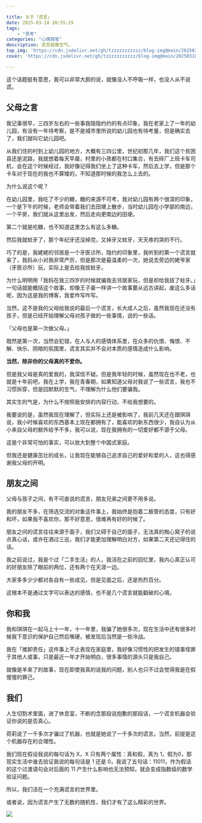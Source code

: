 ```yaml
---

title: 关于「谎言」
date: 2025-03-18 10:55:29
tags:
    - "思考"
categories: "心情随笔"
description: 谎言就像空气。
top_img: 'https://cdn.jsdelivr.net/gh/tzzzzzzzzzzz/blog-img@main/20250318105756892.png'
cover: 'https://cdn.jsdelivr.net/gh/tzzzzzzzzzzz/blog-img@main/20250318105756892.png'

---
```

这个话题挺有意思，我可以非常大胆的说，就像没人不呼吸一样，也没人从不说谎。

## 父母之言

我记事很早，三四岁左右的一些事我隐隐约约的有点印象，我在老家上了一年的幼儿园，有没有一年待考察，是不是城市里所说的幼儿园也有待考量，但是确实去了，我们就叫它幼儿园吧。

从我们住的村到上幼儿园的地方，大概有三四公里，世纪初那几年，我们这个贫困县还是泥路，我就想着每天早晨，村里的小孩都在村口集合，有去砖厂上班卡车司机，会在这个时候经过，我好像记得我们坐上了这种卡车，然后去上学，但是那个卡车对于现在的我也不算矮的，不知道那时候的我怎么上去的。

为什么说这个呢？

在幼儿园里，我吃了不少的糖，糖的来源不可考，我对幼儿园有两个很深的印象，一个是下午的时候，老师会带着我们去田埂上散步，当时幼儿园在小学部的南边，一个平房，我们就从这里出发，然后走向更南边的田埂。

第二个就是吃糖，也不知道这里怎么有这么多糖。

然后我就蛀牙了，那个年纪牙还没掉完，又掉牙又蛀牙，天天疼的哭的不行。

巧了的是，我姥姥的邻居是一个牙医诊所，隐约的印象里，我听到的第一个谎言就来了，我妈从小对我非常严厉，但是那次是最温柔的一次，她说去旁边的姥爷家（牙医诊所）玩，实际上是去给我拔蛀牙。

为什么明明用「我妈在我三四岁的时候就骗我去邻居家玩，但是却给我拔了蛀牙。」一句话就能概括这个故事，却像王子豪一样讲一个故事要从远古讲起，废这么多话呢，因为这是我的博客，我爱咋写咋写。

当然，这不是我的父母给我说的最后一个谎言，长大成人之后，虽然我现在还没有孩子，但是已经开始理解父母对孩子做的一些事情，说的一些话。

「父母也是第一次做父母。」

既然是第一次，当然会犯错，在人与人的感情体系里，在众多的仇恨、悔恨、不解、快乐、阴暗的氛围里，谎言其实并不会对本质的感情造成什么影响。

**当然，除非你的父母真的不爱你。**

但是我父母是真的爱我的，我深信不疑。但是我年轻的时候，虽然现在也不老，也就是十年前吧，我在上学，我在青春期，如果知道父母对我说了一些谎言，我也不习惯拆穿，但是回默默的生气，不理解为什么他们要骗我。

其实生的气是，为什么不按照我安排的内容行动，不给我想要的。

我要说的是，虽然我现在理解了，但实际上还是被影响了，我前几天还在跟琪琪说，我小时候喜欢的东西基本上现在都拥有了，能喜欢的新东西很少，我自认为从小来自父母的额外给予不多，我可以说，现在我拥有的一切爱好都不源于父母。

这是个非常可怕的事实，可以放大到整个中国式家庭。

但我还是健康茁壮的成长，让我现在能够自己追求自己的爱好和爱的人，这也得感谢我父母的开明。

## 朋友之间

父母与孩子之间，有不可直说的谎言，朋友兄弟之间更不用多说。

我的朋友不多，在筛选交流的对象这件事上，我始终是抱着二极管的态度，只有好和坏，如果我不喜欢你，那不好意思，很难再有好的时候了。

朋友之间的谎言往往来源于面子，我们又碍于自己的面子，无法真的掏心窝子的说点真心话，或许在酒过三巡，我们才能更加理解明白对方，如果第二天还记得住的话。

我之前说过，我是个过「二手生活」的人，我活在之前的回忆里，我内心真正认可的好朋友除了眼前的两位，还有两个在天涯一边。

大家多多少少都对各自有一些成见，但是见面之后，还是热烈百分。

这根本不是通过文字可以表达的感情，也不是几个谎言就能戳破的心境。

## 你和我

我和琪琪在一起马上十一年，十一年里，我骗了她很多次，现在生活中还有很多时候我下意识的保护自己然后嘴硬，被发现后当然是一些冷战。

我在「推卸责任」这件事上不止表现在家庭里，我好像习惯性的把发生的错事怪罪于其他人或事，只是最近一年才开始明白，很多事情的源头只是我自己。

就像是羊来了的故事，现在即使我真的说我的问题，别人也只不过会觉得我是在假惺惺的罪己。

## 我们

人生切割术里面，进了休息室，不断的念那段说抱歉的那段话，一个谎言机器会验证你说的是否真心。

荷莉说了一千多次才骗过了机器，也就是她说了一千多次的谎言。当然，前提是这个机器存在的合理性。

我们现在假设我说的每句话为 X，X 只有两个属性：真和假，真为 1，假为0，那现实生活中谁去验证我说的每句话是 1 还是 0，我说了五句话：11011，作为假话的这个过渡语句会对后面的 11 产生什么影响也无法预知，就会变成指数级的数学验证问题。

所以，我们活在一个充满谎言的世界里。

或者说，因为谎言产生了无数的随机性，我们才有了这么精彩的世界。

![](https://cdn.jsdelivr.net/gh/tzzzzzzzzzzz/blog-img@main/20250318105756892.png)